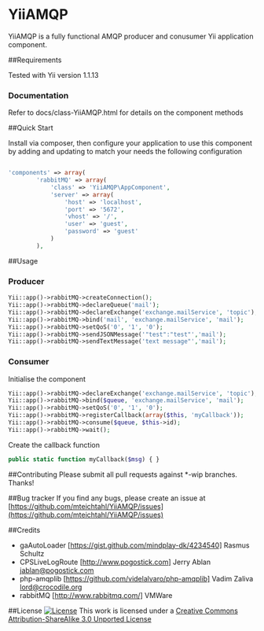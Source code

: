 YiiAMQP
=======

YiiAMQP is a fully functional AMQP producer and conusumer Yii application component.

##Requirements

Tested with Yii version 1.1.13

### Documentation

Refer to docs/class-YiiAMQP.html for details on the component methods

##Quick Start

Install via composer, then configure your application to use this component by adding and updating to match your needs the following configuration

```php

'components' => array(
        'rabbitMQ' => array(
            'class' => 'YiiAMQP\AppComponent',
            'server' => array(
                'host' => 'localhost',
                'port' => '5672',
                'vhost' => '/',
                'user' => 'guest',
                'password' => 'guest'
            )
        ),
```


##Usage

### Producer

```php
Yii::app()->rabbitMQ->createConnection();
Yii::app()->rabbitMQ->declareQueue('mail');
Yii::app()->rabbitMQ->declareExchange('exchange.mailService', 'topic');
Yii::app()->rabbitMQ->bind('mail', 'exchange.mailService', 'mail');
Yii::app()->rabbitMQ->setQoS('0', '1', '0');
Yii::app()->rabbitMQ->sendJSONMessage('"test":"test"','mail');
Yii::app()->rabbitMQ->sendTextMessage('text message"','mail');
```

### Consumer

Initialise the component

```php
Yii::app()->rabbitMQ->declareExchange('exchange.mailService', 'topic');
Yii::app()->rabbitMQ->bind($queue, 'exchange.mailService', 'mail');
Yii::app()->rabbitMQ->setQoS('0', '1', '0');
Yii::app()->rabbitMQ->registerCallback(array($this, 'myCallback'));
Yii::app()->rabbitMQ->consume($queue, $this->id);
Yii::app()->rabbitMQ->wait();
```

Create the callback function

```php
public static function myCallback($msg) { }
```

##Contributing
Please submit all pull requests against *-wip branches. Thanks!

##Bug tracker
If you find any bugs, please create an issue at [https://github.com/mteichtahl/YiiAMQP/issues](https://github.com/mteichtahl/YiiAMQP/issues)

##Credits

- gaAutoLoader [https://gist.github.com/mindplay-dk/4234540] Rasmus Schultz
- CPSLiveLogRoute [http://www.pogostick.com] Jerry Ablan jablan@pogostick.com
- php-amqplib [https://github.com/videlalvaro/php-amqplib] Vadim Zaliva lord@crocodile.org
- rabbitMQ [http://www.rabbitmq.com/] VMWare

##License
[![License](http://i.creativecommons.org/l/by-sa/3.0/88x31.png)](http://creativecommons.org/licenses/by-sa/3.0/)
This work is licensed under a [Creative Commons Attribution-ShareAlike 3.0 Unported License](http://creativecommons.org/licenses/by-sa/3.0/)
